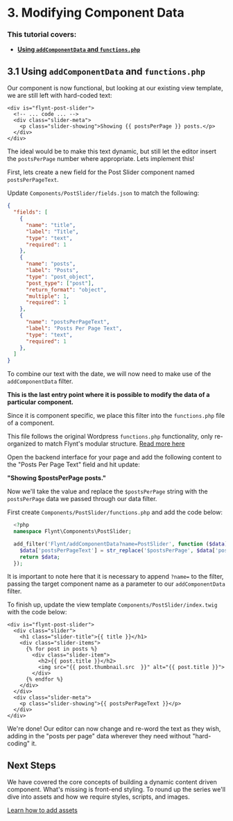 # 3. Modifying Component Data

<div class="alert">
  <h3>This tutorial covers:</h3>
  <ul>
    <li><strong><a href="#31-using-addComponentData-and-functionsphp">Using <code>addComponentData</code> and <code>functions.php</code></strong></a></li>
  </ul>
</div>

## 3.1 Using `addComponentData` and `functions.php`

Our component is now functional, but looking at our existing view template, we are still left with hard-coded text:

```twig
<div is="flynt-post-slider">
  <!-- ... code ... -->
  <div class="slider-meta">
    <p class="slider-showing">Showing {{ postsPerPage }} posts.</p>
  </div>
</div>
```

The ideal would be to make this text dynamic, but still let the editor insert the `postsPerPage` number where appropriate. Lets implement this!

First, lets create a new field for the Post Slider component named `postsPerPageText`.

Update `Components/PostSlider/fields.json` to match the following:

```json
{
  "fields": [
    {
      "name": "title",
      "label": "Title",
      "type": "text",
      "required": 1
    },
    {
      "name": "posts",
      "label": "Posts",
      "type": "post_object",
      "post_type": ["post"],
      "return_format": "object",
      "multiple": 1,
      "required": 1
    },
    {
      "name": "postsPerPageText",
      "label": "Posts Per Page Text",
      "type": "text",
      "required": 1
    },
  ]
}
```

To combine our text with the date, we will now need to make use of the `addComponentData` filter.

**This is the last entry point where it is possible to modify the data of a particular component.**

Since it is component specific, we place this filter into the `functions.php` file of a component.

<p class="source-note source-note--info">This file follows the original Wordpress <code>functions.php</code> functionality, only re-organized to match Flynt's modular structure. <a href="https://codex.wordpress.org/Functions_File_Explained" target="_blank">Read more here</a></p>

Open the backend interface for your page and add the following content to the "Posts Per Page Text" field and hit update:

**"Showing $postsPerPage posts."**

Now we'll take the value and replace the `$postsPerPage` string with the `postsPerPage` data we passed through our data filter.

First create `Components/PostSlider/functions.php` and add the code below:

```php
  <?php
  namespace Flynt\Components\PostSlider;

  add_filter('Flynt/addComponentData?name=PostSlider', function ($data) {
    $data['postsPerPageText'] = str_replace('$postsPerPage', $data['postsPerPage'], $data['postsPerPageText']);
    return $data;
  });
```

It is important to note here that it is necessary to append `?name=` to the filter, passing the target component name as a parameter to our `addComponentData` filter.

To finish up, update the view template `Components/PostSlider/index.twig` with the code below:

```twig
<div is="flynt-post-slider">
  <div class="slider">
    <h1 class="slider-title">{{ title }}</h1>
    <div class="slider-items">
      {% for post in posts %}
        <div class="slider-item">
          <h2>{{ post.title }}</h2>
          <img src="{{ post.thumbnail.src  }}" alt="{{ post.title }}">
        </div>
      {% endfor %}
    </div>
  </div>
  <div class="slider-meta">
    <p class="slider-showing">{{ postsPerPageText }}</p>
  </div>
</div>
```

We're done! Our editor can now change and re-word the text as they wish, adding in the "posts per page" data wherever they need without "hard-coding" it.

<div class="alert alert-steps">
  <h2>Next Steps</h2>

  <p>We have covered the core concepts of building a dynamic content driven component. What's missing is front-end styling. To round up the series we'll dive into assets and how we require styles, scripts, and images.</p>

  <p><a href="adding-assets.md" class="btn btn-primary">Learn how to add assets</a></p>
</div>
